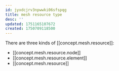 ```yaml
---
id: jyxdcjrv3npwwki06sfspqg
title: mesh resource type
desc: ''
updated: 1751165107672
created: 1750709118500
---
```


There are three kinds of [[concept.mesh.resource]]:

- [[concept.mesh.resource.node]]
- [[concept.mesh.resource.element]]
- [[concept.mesh.resource]]